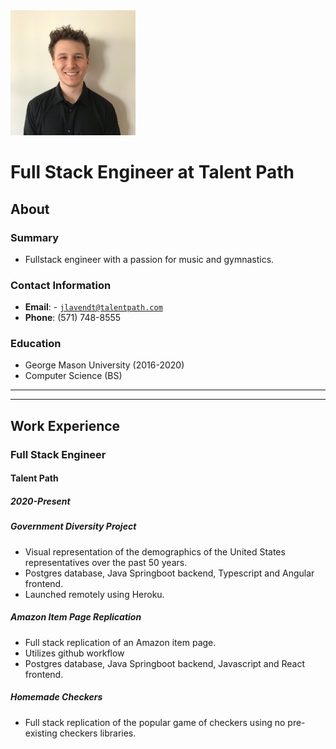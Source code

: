 <link rel="stylesheet" type="text/css" media="all" href="./style.css"/>

<img class="center" src="mypicture.jpeg" alt="drawing" width="200"/>

# Full Stack Engineer at Talent Path

## About

### Summary
* Fullstack engineer with a passion for music and gymnastics.

### Contact Information
* **Email**: - <a href="mailto:jlavendt@talentpath.com">`jlavendt@talentpath.com`</a>
* **Phone**: (571) 748-8555

### Education
* George Mason University (2016-2020)
* Computer Science (BS)

<hr><hr>

## Work Experience

### Full Stack Engineer
#### Talent Path
##### 2020-Present

##### Government Diversity Project

* Visual representation of the demographics of the United States representatives over the past 50 years.
* Postgres database, Java Springboot backend, Typescript and Angular frontend.
* Launched remotely using Heroku.

##### Amazon Item Page Replication

* Full stack replication of an Amazon item page.
* Utilizes github workflow
* Postgres database, Java Springboot backend, Javascript and React frontend.

##### Homemade Checkers

* Full stack replication of the popular game of checkers using no pre-existing checkers libraries.


